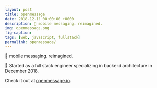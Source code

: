 ```yaml
---
layout: post
title: openmessage
date: 2018-12-10 00:00:00 +0000
description: 📱 mobile messaging. reimagined.
img: openmessage.png
fig-caption: 
tags: [web, javascript, fullstack]
permalink: openmessage/
---
```


📱 mobile messaging. reimagined.

🏡 Started as a full stack engineer specializing in backend architecture in December 2018.

Check it out at <i class="fa fa-globe" aria-hidden="true"></i> <a href="http://openmessage.io/">openmessage.io</a>.



